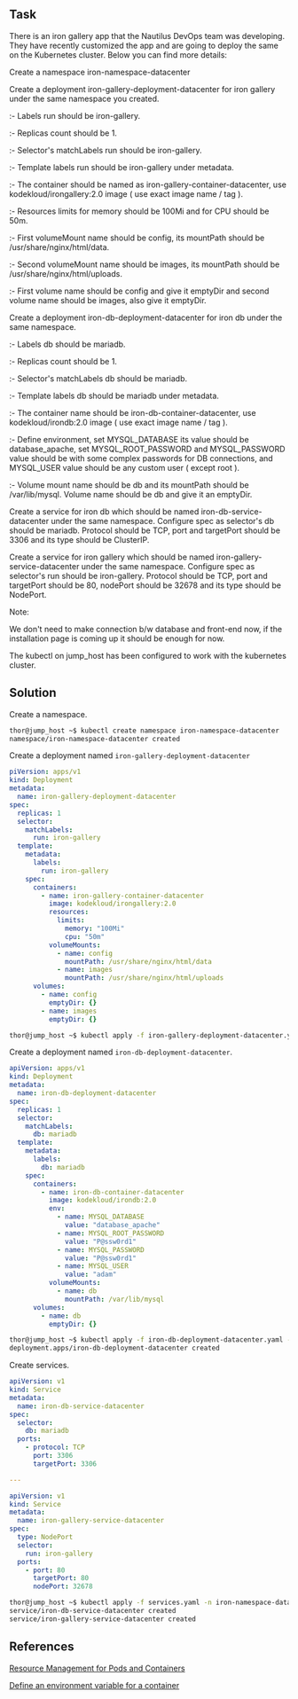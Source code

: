 ## Task
There is an iron gallery app that the Nautilus DevOps team was developing. They have recently customized the app and are going to deploy the same on the Kubernetes cluster. Below you can find more details:

Create a namespace iron-namespace-datacenter

Create a deployment iron-gallery-deployment-datacenter for iron gallery under the same namespace you created.

:- Labels run should be iron-gallery.

:- Replicas count should be 1.

:- Selector's matchLabels run should be iron-gallery.

:- Template labels run should be iron-gallery under metadata.

:- The container should be named as iron-gallery-container-datacenter, use kodekloud/irongallery:2.0 image ( use exact image name / tag ).

:- Resources limits for memory should be 100Mi and for CPU should be 50m.

:- First volumeMount name should be config, its mountPath should be /usr/share/nginx/html/data.

:- Second volumeMount name should be images, its mountPath should be /usr/share/nginx/html/uploads.

:- First volume name should be config and give it emptyDir and second volume name should be images, also give it emptyDir.

Create a deployment iron-db-deployment-datacenter for iron db under the same namespace.

:- Labels db should be mariadb.

:- Replicas count should be 1.

:- Selector's matchLabels db should be mariadb.

:- Template labels db should be mariadb under metadata.

:- The container name should be iron-db-container-datacenter, use kodekloud/irondb:2.0 image ( use exact image name / tag ).

:- Define environment, set MYSQL_DATABASE its value should be database_apache, set MYSQL_ROOT_PASSWORD and MYSQL_PASSWORD value should be with some complex passwords for DB connections, and MYSQL_USER value should be any custom user ( except root ).

:- Volume mount name should be db and its mountPath should be /var/lib/mysql. Volume name should be db and give it an emptyDir.

Create a service for iron db which should be named iron-db-service-datacenter under the same namespace. Configure spec as selector's db should be mariadb. Protocol should be TCP, port and targetPort should be 3306 and its type should be ClusterIP.

Create a service for iron gallery which should be named iron-gallery-service-datacenter under the same namespace. Configure spec as selector's run should be iron-gallery. Protocol should be TCP, port and targetPort should be 80, nodePort should be 32678 and its type should be NodePort.

Note:

We don't need to make connection b/w database and front-end now, if the installation page is coming up it should be enough for now.

The kubectl on jump_host has been configured to work with the kubernetes cluster.
## Solution
Create a namespace.

```sh
thor@jump_host ~$ kubectl create namespace iron-namespace-datacenter
namespace/iron-namespace-datacenter created
```

Create a deployment named `iron-gallery-deployment-datacenter`
```yml
piVersion: apps/v1
kind: Deployment
metadata:
  name: iron-gallery-deployment-datacenter
spec:
  replicas: 1
  selector:
    matchLabels:
      run: iron-gallery
  template:
    metadata:
      labels:
        run: iron-gallery
    spec:
      containers:
        - name: iron-gallery-container-datacenter
          image: kodekloud/irongallery:2.0
          resources:
            limits:
              memory: "100Mi"
              cpu: "50m"
          volumeMounts:
            - name: config
              mountPath: /usr/share/nginx/html/data
            - name: images
              mountPath: /usr/share/nginx/html/uploads
      volumes:
        - name: config
          emptyDir: {}
        - name: images
          emptyDir: {}
```

```sh
thor@jump_host ~$ kubectl apply -f iron-gallery-deployment-datacenter.yaml -n iron-namespace-datacenter 
```

Create a deployment named `iron-db-deployment-datacenter`.
```yml
apiVersion: apps/v1
kind: Deployment
metadata:
  name: iron-db-deployment-datacenter
spec:
  replicas: 1
  selector:
    matchLabels:
      db: mariadb
  template:
    metadata:
      labels:
        db: mariadb
    spec:
      containers:
        - name: iron-db-container-datacenter
          image: kodekloud/irondb:2.0
          env:
            - name: MYSQL_DATABASE
              value: "database_apache"
            - name: MYSQL_ROOT_PASSWORD
              value: "P@ssw0rd1"
            - name: MYSQL_PASSWORD
              value: "P@ssw0rd1"
            - name: MYSQL_USER
              value: "adam"
          volumeMounts:
            - name: db
              mountPath: /var/lib/mysql
      volumes:
        - name: db
          emptyDir: {}
```

```sh
thor@jump_host ~$ kubectl apply -f iron-db-deployment-datacenter.yaml -n iron-namespace-datacenter 
deployment.apps/iron-db-deployment-datacenter created
```

Create services.

```yml
apiVersion: v1
kind: Service
metadata:
  name: iron-db-service-datacenter
spec:
  selector:
    db: mariadb
  ports:
    - protocol: TCP
      port: 3306
      targetPort: 3306

---

apiVersion: v1
kind: Service
metadata:
  name: iron-gallery-service-datacenter
spec:
  type: NodePort
  selector:
    run: iron-gallery
  ports:
    - port: 80
      targetPort: 80
      nodePort: 32678
```

```sh
thor@jump_host ~$ kubectl apply -f services.yaml -n iron-namespace-datacenter  
service/iron-db-service-datacenter created
service/iron-gallery-service-datacenter created
```

## References

[Resource Management for Pods and Containers](https://kubernetes.io/docs/concepts/configuration/manage-resources-containers/)

[Define an environment variable for a container](https://kubernetes.io/docs/tasks/inject-data-application/define-environment-variable-container/)

